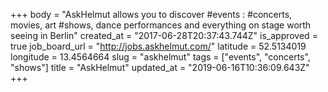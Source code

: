+++
body = "AskHelmut allows you to discover #events : #concerts, movies, art #shows, dance performances and everything on stage worth seeing in Berlin"
created_at = "2017-06-28T20:37:43.744Z"
is_approved = true
job_board_url = "http://jobs.askhelmut.com/"
latitude = 52.5134019
longitude = 13.4564664
slug = "askhelmut"
tags = ["events", "concerts", "shows"]
title = "AskHelmut"
updated_at = "2019-06-16T10:36:09.643Z"
+++
